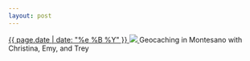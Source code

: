 ```yaml
---
layout: post
---
```


<p>
  <a href="/50">
    <time>{{ page.date | date: "%e %B %Y" }}</time>
    <img src="{{ site.assets_url }}/50.jpg">
  </a>
  Geocaching in Montesano with Christina, Emy, and Trey
</p>
